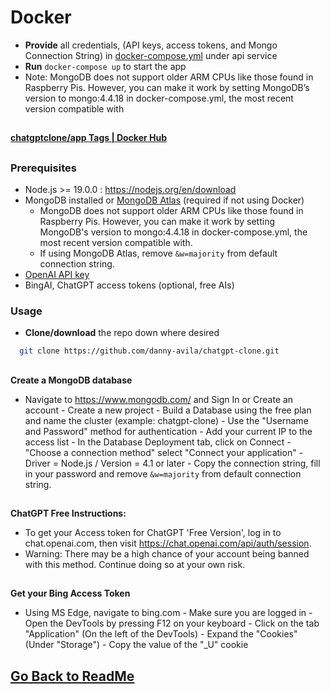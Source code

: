 ﻿# Docker



-   **Provide**  all credentials, (API keys, access tokens, and Mongo Connection String) in  [docker-compose.yml](https://stackedit.io/docker-compose.yml)  under api service
-   **Run**  `docker-compose up`  to start the app
-   Note: MongoDB does not support older ARM CPUs like those found in Raspberry Pis. However, you can make it work by setting MongoDB’s version to mongo:4.4.18 in docker-compose.yml, the most recent version compatible with

##

**[chatgptclone/app Tags | Docker Hub](https://hub.docker.com/r/chatgptclone/app/tags)**

##

### Prerequisites
- Node.js >= 19.0.0 : https://nodejs.org/en/download
- MongoDB installed or [MongoDB Atlas](https://account.mongodb.com/account/login) (required if not using Docker)
    - MongoDB does not support older ARM CPUs like those found in Raspberry Pis. However, you can make it work by setting MongoDB's version to mongo:4.4.18 in docker-compose.yml, the most recent version compatible with.
    -  If using MongoDB Atlas, remove `&w=majority` from default connection string.
- [OpenAI API key](https://platform.openai.com/account/api-keys)
- BingAI, ChatGPT access tokens (optional, free AIs)

### Usage

- **Clone/download** the repo down where desired
```bash
  git clone https://github.com/danny-avila/chatgpt-clone.git
```
##
  
 **Create a MongoDB database**
 
   - Navigate to https://www.mongodb.com/ and Sign In or Create an account
    - Create a new project
    - Build a Database using the free plan and name the cluster (example: chatgpt-clone)
    - Use the "Username and Password" method for authentication
    - Add your current IP to the access list
    - In the Database Deployment tab, click on Connect
    - "Choose a connection method" select "Connect your application"
    - Driver = Node.js / Version = 4.1 or later
    - Copy the connection string, fill in your password and remove `&w=majority` from default connection string.


##
**ChatGPT Free Instructions:**
  - To get your Access token for ChatGPT 'Free Version', log in to chat.openai.com, then visit https://chat.openai.com/api/auth/session.
  - Warning: There may be a high chance of your account being banned with this method. Continue doing so at your own risk.

##

   **Get your Bing Access Token**
   
   - Using MS Edge, navigate to bing.com
    - Make sure you are logged in
    - Open the DevTools by pressing F12 on your keyboard
    - Click on the tab "Application" (On the left of the DevTools)
    - Expand the "Cookies" (Under "Storage")
    - Copy the value of the "\_U" cookie

##

## [Go Back to ReadMe](README.md)

